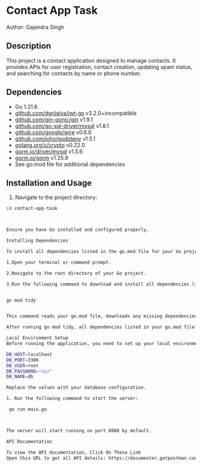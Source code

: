 # Contact App Task

Author: Gajendra Singh

## Description
This project is a contact application designed to manage contacts. It provides APIs for user registration, contact creation, updating spam status, and searching for contacts by name or phone number.

## Dependencies
- Go 1.21.6
- [github.com/dgrijalva/jwt-go](https://github.com/dgrijalva/jwt-go) v3.2.0+incompatible
- [github.com/gin-gonic/gin](https://github.com/gin-gonic/gin) v1.9.1
- [github.com/go-sql-driver/mysql](https://github.com/go-sql-driver/mysql) v1.8.1
- [github.com/google/wire](https://github.com/google/wire) v0.6.0
- [github.com/joho/godotenv](https://github.com/joho/godotenv) v1.5.1
- [golang.org/x/crypto](https://golang.org/x/crypto) v0.22.0
- [gorm.io/driver/mysql](https://gorm.io/driver/mysql) v1.5.6
- [gorm.io/gorm](https://gorm.io/gorm) v1.25.9
- See go.mod file for additional dependencies

## Installation and Usage
1. Navigate to the project directory:

```bash
cd contact-app-task



Ensure you have Go installed and configured properly.

Installing Dependencies

To install all dependencies listed in the go.mod file for your Go project, follow these steps:

1.Open your terminal or command prompt.

2.Navigate to the root directory of your Go project.

3.Run the following command to download and install all dependencies listed in the go.mod file:


go mod tidy


This command reads your go.mod file, downloads any missing dependencies, and removes any dependencies that are no longer used by your project. It also updates the go.sum file to reflect the changes.

After running go mod tidy, all dependencies listed in your go.mod file should be installed in your project.

Local Environment Setup
Before running the application, you need to set up your local environment variables by creating a .env file in the project root directory. Add the following configuration to the .env file:

DB_HOST=localhost
DB_PORT=3306
DB_USER=root
DB_PASSWORD="xyz"
DB_NAME=db

Replace the values with your database configuration.

1. Run the following command to start the server:

 go run main.go



The server will start running on port 8080 by default.

API Documentation

To view the API documentation, Click On These Link
Open this URL to get all API details: https://documenter.getpostman.com/view/29203481/2sA35MxyXm.

